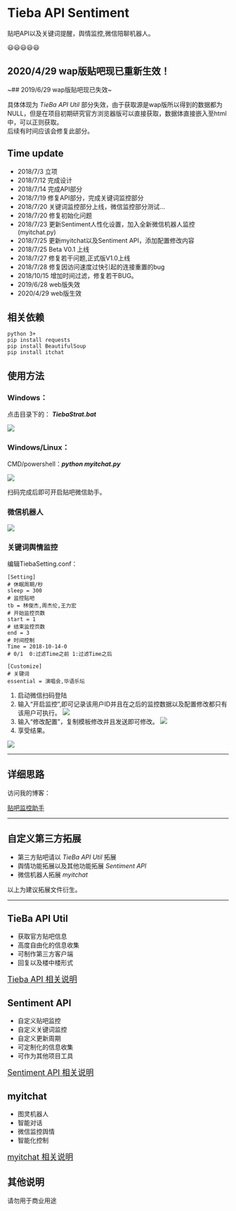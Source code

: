 # Tieba API Sentiment

贴吧API以及关键词提醒，舆情监控,微信陪聊机器人。

:smiley::smiley::smiley::smiley::smiley:

## 2020/4/29 wap版贴吧现已重新生效！
~## 2019/6/29 wap版贴吧现已失效~

具体体现为 *TieBa API Util* 部分失效，由于获取源是wap版所以得到的数据都为NULL，但是在项目初期研究官方浏览器版可以直接获取，数据体直接嵌入至html中，可以正则获取。
</br>
后续有时间应该会修复此部分。

## Time update

- 2018/7/3 立项
- 2018/7/12 完成设计
- 2018/7/14 完成API部分
- 2018/7/19 修复API部分，完成关键词监控部分
- 2018/7/20 关键词监控部分上线，微信监控部分测试...
- 2018/7/20 修复初始化问题
- 2018/7/23 更新Sentiment人性化设置，加入全新微信机器人监控(myitchat.py)
- 2018/7/25 更新myitchat以及Sentiment API，添加配置修改内容
- 2018/7/25 Beta V0.1 上线 
- 2018/7/27 修复若干问题,正式版V1.0上线
- 2018/7/28 修复因访问速度过快引起的连接重置的bug
- 2018/10/15 增加时间过滤，修复若干BUG。
- 2019/6/28 web版失效
- 2020/4/29 web版生效


## 相关依赖
	python 3+
	pip install requests
	pip install BeautifulSoup
	pip install itchat


## 使用方法

### Windows：

点击目录下的：
***TiebaStrat.bat***

![](http://img.lunatic.wang/win.jpg)


### Windows/Linux：

CMD/powershell：***python myitchat.py***

![](http://cdn.lunatic.wang/linux.jpg)


扫码完成后即可开启贴吧微信助手。



### 微信机器人

![](http://cdn.lunatic.wang/robet.PNG)


### 关键词舆情监控

编辑TiebaSetting.conf：

	[Setting]
	# 休眠周期/秒
	sleep = 300
	# 监控贴吧
	tb = 林俊杰,周杰伦,王力宏
	# 开始监控页数
	start = 1
	# 结束监控页数
	end = 3
	# 时间控制
	Time = 2018-10-14-0
	# 0/1  0:过滤Time之前 1:过滤Time之后 
	
	[Customize]
	# 关键词
	essential = 演唱会,华语乐坛





1. 启动微信扫码登陆
2. 输入“开启监控”,即可记录该用户ID并且在之后的监控数据以及配置修改都只有该用户可执行。
![](http://cdn.lunatic.wang/wx1.png)
3. 输入“修改配置”，复制模板修改并且发送即可修改。
![](http://cdn.lunatic.wang/wx5.png)
4. 享受结果。

![](http://cdn.lunatic.wang/wx6.PNG)

----------
## 详细思路

访问我的博客：

[贴吧监控助手](http://lunatic.wang/posts/d1eb00bb/)

----------
## 自定义第三方拓展

- 第三方贴吧请以 *TieBa API Util*  拓展
- 舆情功能拓展以及其他功能拓展 *Sentiment API*
- 微信机器人拓展 *myitchat*

以上为建议拓展文件衍生。

----------
## TieBa API Util 

- 获取官方贴吧信息
- 高度自由化的信息收集
- 可制作第三方客户端
- 回复以及楼中楼形式

[<font size=4>Tieba API 相关说明</font>](/ApiRedme)

## Sentiment API 

- 自定义贴吧监控
- 自定义关键词监控
- 自定义更新周期
- 可定制化的信息收集
- 可作为其他项目工具


[<font size=4>Sentiment API 相关说明</font>](/Sentiment)

## myitchat

- 图灵机器人
- 智能对话
- 微信监控舆情
- 智能化控制

[<font size=4>myitchat 相关说明</font>](/myitchat)



## 其他说明

请勿用于商业用途
